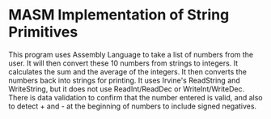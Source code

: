 # MASM Implementation of String Primitives
 This program uses Assembly Language to take a list of numbers from the user. It will then convert these 10 numbers from strings to integers. It calculates the sum and the average of the integers. It then converts the numbers back into strings for printing. It uses Irvine's ReadString and WriteString, but it does not use ReadInt/ReadDec or WriteInt/WriteDec. There is data validation to confirm that the number entered is valid, and also to detect + and - at the beginning of numbers to include signed negatives.
